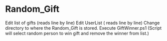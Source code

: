 # Random_Gift
Edit list of gifts (reads line by line)
Edit UserList ( reads line by line)
Change directory to where the Random_Gift is stored.
Execute GiftWinner.ps1 (Script will select random person to win gift and remove the winner from list.)
